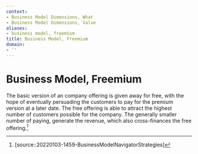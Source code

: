 ```yaml
---
context:
- Business Model Dimensions, What
- Business Model Dimensions, Value
aliases:
- business model, freemium
title: Business Model, Freemium
domain:
- ''
---
```


# Business Model, Freemium

The basic version of an company offering is given away for free, with the hope of eventually persuading the customers to pay for the premium version at a later date. The free offering is able to attract the highest number of customers possible for the company. The generally smaller number of paying, generate the revenue, which also cross-finances the free offering.[^1]

[^1]: [source::20220103-1459-BusinessModelNavigatorStrategies]
